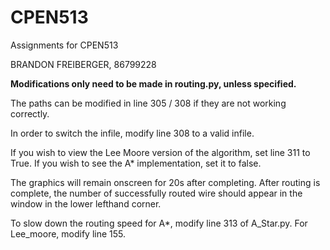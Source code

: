 # CPEN513
Assignments for CPEN513

BRANDON FREIBERGER, 86799228

**Modifications only need to be made in routing.py, unless specified.**

The paths can be modified in line 305 / 308 if they are not working correctly.

In order to switch the infile, modify line 308 to a valid infile.

If you wish to view the Lee Moore version of the algorithm, set line 311 to True. If you wish to see the A* implementation, 
set it to false. 

The graphics will remain onscreen for 20s after completing. After routing is complete, the number of successfully routed
wire should appear in the window in the lower lefthand corner.

To slow down the routing speed for A*, modify line 313 of A_Star.py. For Lee_moore, modify line 155.

